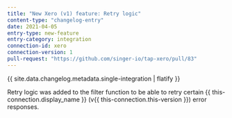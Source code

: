 ```yaml
---
title: "New Xero (v1) feature: Retry logic"
content-type: "changelog-entry"
date: 2021-04-05
entry-type: new-feature
entry-category: integration
connection-id: xero
connection-version: 1
pull-request: "https://github.com/singer-io/tap-xero/pull/83"
---
```


{{ site.data.changelog.metadata.single-integration | flatify }}

Retry logic was added to the filter function to be able to retry certain {{ this-connection.display_name }} (v{{ this-connection.this-version }}) error responses.